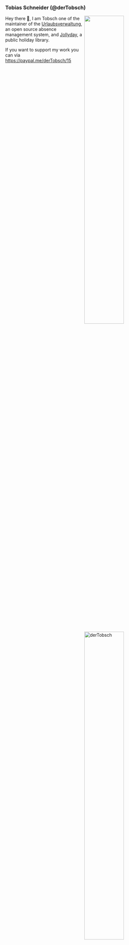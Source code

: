 ### Tobias Schneider (@derTobsch)

<img align="right" width="50%" src="https://github-readme-stats.vercel.app/api?username=derTobsch&show_icons=true&theme=vue&hide_title=true&count_private=true" />
<img align="right" width="50%" src="https://github-readme-streak-stats.herokuapp.com/?user=derTobsch&" alt="derTobsch" />

Hey there 👋, I am Tobsch one of the maintainer of the [Urlaubsverwaltung], an open source absence management system, and [Jollyday], a public holiday library.

If you want to support my work you can via https://paypal.me/derTobsch/15


[Urlaubsverwaltung]: https://github.com/synyx/urlaubsverwaltung
[Jollyday]: https://github.com/focus-shift/jollyday

<!--
**derTobsch/derTobsch** is a ✨ _special_ ✨ repository because its `README.md` (this file) appears on your GitHub profile.

Here are some ideas to get you started:

- 🔭 I’m currently working on ...
- 🌱 I’m currently learning ...
- 👯 I’m looking to collaborate on ...
- 🤔 I’m looking for help with ...
- 💬 Ask me about ...
- 📫 How to reach me: ...
- 😄 Pronouns: ...
- ⚡ Fun fact: ...
-->

